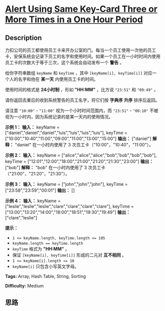 # [Alert Using Same Key-Card Three or More Times in a One Hour Period][title]

## Description

力扣公司的员工都使用员工卡来开办公室的门。每当一个员工使用一次他的员工卡，安保系统会记录下员工的名字和使用时间。如果一个员工在一小时时间内使用员工卡的次数大于等于三次，这个系统会自动发布一个
**警告** 。

给你字符串数组 `keyName` 和 `keyTime` ，其中 `[keyName[i], keyTime[i]]` 对应一个人的名字和他在
**某一天** 内使用员工卡的时间。

使用时间的格式是 **24小时制** ，形如 **"HH:MM"** ，比方说 `"23:51"` 和 `"09:49"` 。

请你返回去重后的收到系统警告的员工名字，将它们按 **字典序** **升序** 排序后返回。

请注意 `"10:00"` \- `"11:00"` 视为一个小时时间范围内，而 `"23:51"` \- `"00:10"`
不被视为一小时内，因为系统记录的是某一天内的使用情况。

**示例 1：**
            **输入：** keyName = ["daniel","daniel","daniel","luis","luis","luis","luis"], keyTime = ["10:00","10:40","11:00","09:00","11:00","13:00","15:00"]    **输出：** ["daniel"]    **解释：** "daniel" 在一小时内使用了 3 次员工卡（"10:00"，"10:40"，"11:00"）。    

**示例 2：**
            **输入：** keyName = ["alice","alice","alice","bob","bob","bob","bob"], keyTime = ["12:01","12:00","18:00","21:00","21:20","21:30","23:00"]    **输出：** ["bob"]    **解释：** "bob" 在一小时内使用了 3 次员工卡（"21:00"，"21:20"，"21:30"）。    

**示例 3：**
            **输入：** keyName = ["john","john","john"], keyTime = ["23:58","23:59","00:01"]    **输出：** []    

**示例 4：**
            **输入：** keyName = ["leslie","leslie","leslie","clare","clare","clare","clare"], keyTime = ["13:00","13:20","14:00","18:00","18:51","19:30","19:49"]    **输出：** ["clare","leslie"]    

**提示：**

  * `1 <= keyName.length, keyTime.length <= 105`
  * `keyName.length == keyTime.length`
  * `keyTime` 格式为 **"HH:MM"** 。
  * 保证 `[keyName[i], keyTime[i]]` 形成的二元对 **互不相同** 。
  * `1 <= keyName[i].length <= 10`
  * `keyName[i]` 只包含小写英文字母。


**Tags:** Array, Hash Table, String, Sorting

**Difficulty:** Medium

## 思路

[title]: https://leetcode-cn.com/problems/alert-using-same-key-card-three-or-more-times-in-a-one-hour-period
